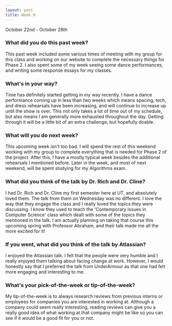 ```yaml
---
layout: post
title: Week 9
---
```


October 22nd - October 28th

### What did you do this past week?

This past week included some various times of meeting with my group for this class and working on our website to complete the necessary things for Phase 2. I also spent some of my week seeing some dance performances, and writing some response essays for my classes.


### What's in your way?

Time has definitely started getting in my way recently. I have a dance performance coming up in less than two weeks which means spacing, tech, and dress rehearsals have been increasing, and will continue to increase up until the show is over. This not only takes a lot of time out of my schedule, but also means I am generally more exhausted throughout the day. Getting through it will be a little bit of an extra challenge, but hopefully doable.


### What will you do next week?

This upcoming week isn't too bad. I will spend the rest of this weekend working with my group to complete everything that is needed for Phase 2 of the project. After this, I have a mostly typical week besides the additional rehearsals I mentioned before. Later in the week, and most of next weekend, will be spent studying for my Algorithms exam.


### What did you think of the talk by Dr. Rich and Dr. Cline?

I had Dr. Rich and Dr. Cline my first semester here at UT, and absolutely loved them. The talk from them on Wednesday was no different. I love the way that they engage the class and I really loved the topics they were discussing. I know they used to teach the 'Contemporary Issues in Computer Science' class which dealt with some of the topics they mentioned in the talk. I am actually planning on taking that course this upcoming spring with Professor Abraham, and their talk made me all the more excited for it!


### If you went, what did you think of the talk by Atlassian?

I enjoyed the Atlassian talk. I felt that the people were very humble and I really enjoyed them talking about facing change at work. However, I would honestly say that I preferred the talk from UnderArmour as that one had felt more engaging and interesting to me.


### What's your pick-of-the-week or tip-of-the-week?

My tip-of-the-week is to always research reviews from previous interns or employees for companies you are interested in working at. Although a company could seem really interesting, reading reviews can give you a really good idea of what working at that company might be like so you can see if it would be a good fit for you or not.
